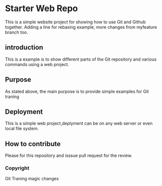 # Starter Web Repo

This is a simple website project for showing how to use Git and Github together. Adding a line for rebasing example,
more changes from myfeature branch too.

## introduction
 
This is a example is to show different parts of the Git repository and various commands using a web project.

## Purpose

As stated above, the main purpose is to provide simple examples for Git traning

## Deployment

This is a simple web project,deplyment can be on any web server or even local file system. 

## How to contribute

Please for this repository and isssue pull request for the review.

### Copyright 

Git Traning
magic changes